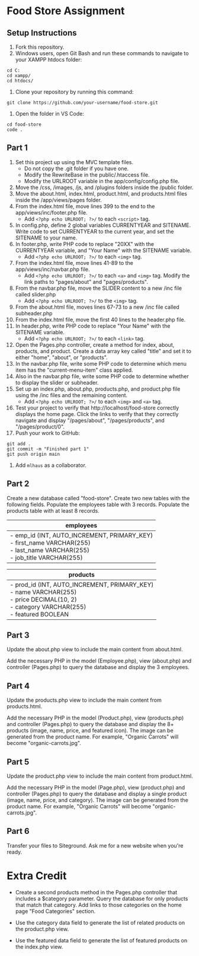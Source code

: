 # Food Store Assignment

## Setup Instructions

1. Fork this repository.
1. Windows users, open Git Bash and run these commands to navigate to your XAMPP htdocs folder:
```
cd C:
cd xampp/
cd htdocs/
```
1. Clone your repository by running this command:
```
git clone https://github.com/your-username/food-store.git
```
1. Open the folder in VS Code:
```
cd food-store
code .
```

## Part 1

1. Set this project up using the MVC template files.
   - Do not copy the .git folder if you have one.
   - Modify the RewriteBase in the public/.htaccess file.
   - Modify the URLROOT variable in the app/config/config.php file.
1. Move the /css, /images, /js, and /plugins folders inside the /public folder.
1. Move the about.html, index.html, product.html, and products.html files inside the /app/views/pages folder.
1. From the index.html file, move lines 399 to the end to the app/views/inc/footer.php file. 
   - Add `<?php echo URLROOT; ?>/` to each `<script>` tag.
1. In config.php, define 2 global variables CURRENTYEAR and SITENAME. Write code to set CURRENTYEAR to the current year, and set the SITENAME to your name. 
1. In footer.php, write PHP code to replace "20XX" with the CURRENTYEAR variable, and "Your Name" with the SITENAME variable.
   - Add `<?php echo URLROOT; ?>/` to each `<img>` tag.
1. From the index.html file, move lines 41-89 to the app/views/inc/navbar.php file. 
   - Add `<?php echo URLROOT; ?>/` to each `<a>` and `<img>` tag. Modify the link paths to "pages/about" and "pages/products".
1. From the navbar.php file, move the SLIDER content to a new /inc file called slider.php
   - Add `<?php echo URLROOT; ?>/` to the `<img>` tag.
1. From the about.html file, moves lines 67-73 to a new /inc file called subheader.php
1. From the index.html file, move the first 40 lines to the header.php file.
1. In header.php, write PHP code to replace "Your Name" with the SITENAME variable.
   - Add `<?php echo URLROOT; ?>/` to each `<link>` tag.
1. Open the Pages.php controller, create a method for index, about, products, and product. Create a data array key called "title" and set it to either "home", "about", or "products".
1. In the navbar.php file, write some PHP code to determine which menu item has the "current-menu-item" class applied.
1. Also in the navbar.php file, write some PHP code to determine whether to display the slider or subheader.
1. Set up an index.php, about.php, products.php, and product.php file using the /inc files and the remaining content.
   - Add `<?php echo URLROOT; ?>/` to each `<img>` and `<a>` tag.
1. Test your project to verify that http://localhost/food-store correctly displays the home page. Click the links to verify that they correctly navigate and display "/pages/about", "/pages/products", and "/pages/product/0".
1. Push your work to GitHub:
```
git add .
git commit -m "Finished part 1"
git push origin main
```
1. Add `mlhaus` as a collaborator.

## Part 2

Create a new database called "food-store". Create two new tables with the following fields. Populate the employees table with 3 records. Populate the products table with at least 8 records.

| employees |
|-|
| - emp_id (INT, AUTO_INCREMENT, PRIMARY_KEY)<br>- first_name VARCHAR(255)<br>- last_name VARCHAR(255)<br>- job_title VARCHAR(255) |

| products |
|-|
| - prod_id (INT, AUTO_INCREMENT, PRIMARY_KEY)<br>- name VARCHAR(255)<br>- price DECIMAL(10, 2)<br>- category VARCHAR(255)<br>- featured BOOLEAN |

## Part 3

Update the about.php view to include the main content from about.html.

Add the necessary PHP in the model (Employee.php), view (about.php) and controller (Pages.php) to query the database and display the 3 employees.

## Part 4

Update the products.php view to include the main content from products.html.

Add the necessary PHP in the model (Product.php), view (products.php) and controller (Pages.php) to query the database and display the 8+ products (image, name, price, and featured icon). The image can be generated from the product name. For example, "Organic Carrots" will become "organic-carrots.jpg".

## Part 5

Update the product.php view to include the main content from product.html.

Add the necessary PHP in the model (Page.php), view (product.php) and controller (Pages.php) to query the database and display a single product (image, name, price, and category). The image can be generated from the product name. For example, "Organic Carrots" will become "organic-carrots.jpg".

## Part 6

Transfer your files to Siteground. Ask me for a new website when you're ready.

# Extra Credit

- Create a second products method in the Pages.php controller that includes a $category parameter. Query the database for only products that match that category. Add links to those categories on the home page "Food Categories" section.

- Use the category data field to generate the list of related products on the product.php view.

- Use the featured data field to generate the list of featured products on the index.php view.
